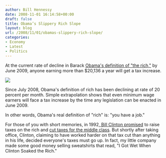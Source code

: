 ```yaml
---
author: Bill Hennessy
date: 2008-11-01 16:14:58+00:00
draft: false
title: Obama’s Slippery Rich Slope
layout: blog
url: /2008/11/01/obamas-slippery-rich-slope/
categories:
- Economy
- Latest
- Politics
---
```


At the current rate of decline in Barack [Obama's definition of "the rich,"](https://hotair.com/archives/2008/11/01/video-selfishness-101/) by June 2009, anyone earning more than $20,136 a year will get a tax increase.


![](https://hennessysview.com/wp-content/uploads/2008/11/110108-1615-obamasslipp11.png)

	

Since July 2008, Obama's definition of rich has been declining at rate of 20 percent per month.  Simple extrapolation shows that even minimum wage earners will face a tax increase by the time any legislation can be enacted in June 2009.


In other words, Obama's real definition of "rich" is: "you have a job."


For those of you with short memories, in 1992[, Bill Clinton promised](https://joustthefacts.typepad.com/joust_the_facts/2004/10/the_promised_mi.html) to raise taxes on the rich and [cut taxes for the middle class](https://www.iht.com/articles/1993/01/15/cut1.php).  But shortly after taking office, Clinton, claiming to have worked harder on that tax cut than anything in his life, decided everyone's taxes must go up.  In fact, my little company made some good money selling sweatshirts that read, "I Got Wet When Clinton Soaked the Rich."



 
